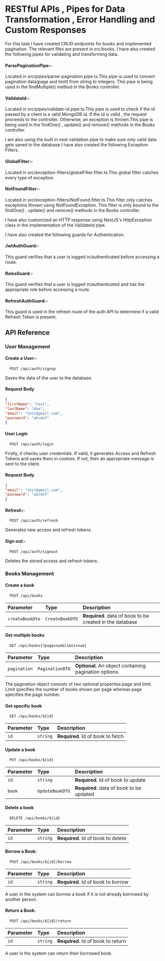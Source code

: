 
# RESTful APIs , Pipes for Data Transformation , Error Handling and Custom Responses

For this task I have created CRUD endpoints for books and implemented pagination. The relevant files are present in src/books. I have also created the following pipes for validating and transforming data.

#### ParsePaginationPipe:-

Located in src/pipes/parse-pagination.pipe.ts.This pipe is used to convert pagination data(page and limit) from string to integers. This pipe is being used in the findMultiple() method in the Books controller.

#### ValidateId:- 

Located in src/pipes/validate-id.pipe.ts.This pipe is used to check if the id passed by a client is a valid MongoDB id. If the id is valid , the request proceeds to the controller. Otherwise, an exception is thrown.This pipe is being used in the findOne() , update() and remove() methods in the Books controller.

I am also using the built in nest validation pipe to make sure only valid data gets saved to the database.I have also created the following Exception Filters.


#### GlobalFilter:-

Located in src/exception-filters/globalFilter.filter.ts.This global filter catches every type of exception.

#### NotFoundFilter:-
      
Located in src/exception-filters/NotFound.filter.ts.This filter only catches exceptions thrown using NotFoundException. This filter is only bound to the findOne() , update() and remove() methods in the Books controller.

I  have also customized an HTTP response using NestJS's HttpException class in the implementation of the ValidateId pipe.

I have also created the following guards for Authentication.

#### JwtAuthGuard:-

This guard verifies that a user is logged in/authenticated before accessing a route.

#### RolesGuard:-

This guard verifies that a user is logged in/authenticated and has the appropriate role before accessing a route.


#### RefreshAuthGuard:-

This guard is used in the refresh route of the auth API to determine if a valid Refresh Token is present.



## API Reference

### User Management


#### Create a User:-

```http
  POST /api/auth/signup
```
Saves the data of the user to the database.

#### Request Body

```json
{
"firstName": "test",
"lastName": "doe",
"email": "test@gmail.com",
"password": "abcdef"
}
```

#### User Login

```http
  POST /api/auth/login
```
Firstly, it checks user credentials. If valid, it generates Access and Refresh Tokens and saves them in cookies.
If not, then an appropriate message is sent to the client.

#### Request Body

```json
{
"email": "test@gmail.com",
"password": "abcdef"
}
```
#### Refresh:-

```http
  POST /api/auth/refresh
```

Generates new access and refresh tokens.


#### Sign out:-

```http
  POST /api/auth/signout
```

Deletes the stored access and refresh tokens.

### Books Management

#### Create a book

```http
  POST /api/books
```

| Parameter | Type     | Description                       |
| :-------- | :------- | :-------------------------------- |
| `createBookDto`      | `CreateBookDTO` | **Required**. data of book to be created in the database |

#### Get multiple books

```http
  GET /api/books[?page=num&limit=num]
```

| Parameter | Type     | Description                       |
| :-------- | :------- | :-------------------------------- |
| `pagination`      | `PaginationDTO` | **Optional**. An object containing pagination options. |

The pagination object consists of two optional properties:page and limit. Limit specifies the number of books shown per page whereas page specifies the page number.

#### Get specific book

```http
  GET /api/books/${id}
```

| Parameter | Type     | Description                       |
| :-------- | :------- | :-------------------------------- |
| `id`      | `string` | **Required**. Id of book to fetch |

#### Update a book

```http
  PUT /api/books/${id}
```

| Parameter | Type     | Description                       |
| :-------- | :------- | :-------------------------------- |
| `id`      | `string` | **Required**. Id of book to update |
| `book`      | `UpdateBookDTO` | **Required**. data of book to be updated |

#### Delete a book

```http
  DELETE /api/books/${id}
```
| Parameter | Type     | Description                       |
| :-------- | :------- | :-------------------------------- |
| `id`      | `string` | **Required**. Id of book to delete |


#### Borrow a Book:

```http
  POST /api/books/${id}/borrow
```
| Parameter | Type     | Description                       |
| :-------- | :------- | :-------------------------------- |
| `id`      | `string` | **Required**. Id of book to borrow |

A user in the system can borrow a book if it is not already borrowed by another person.

#### Return a Book:

```http
  POST /api/books/${id}/return
```
| Parameter | Type     | Description                       |
| :-------- | :------- | :-------------------------------- |
| `id`      | `string` | **Required**. Id of book to return|

A user in the system can return their borrowed book.





